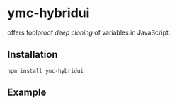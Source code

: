 # ymc-hybridui



offers foolproof _deep cloning_ of variables in JavaScript.


## Installation

    npm install ymc-hybridui


## Example


